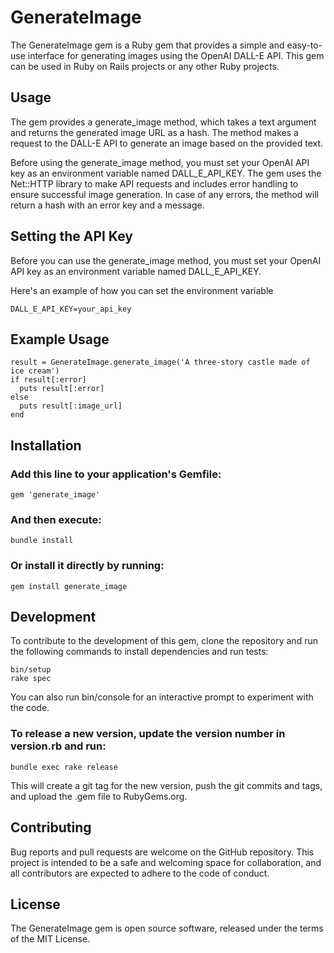# GenerateImage
The GenerateImage gem is a Ruby gem that provides a simple and easy-to-use interface for generating images using the OpenAI DALL-E API. This gem can be used in Ruby on Rails projects or any other Ruby projects.

## Usage
The gem provides a generate_image method, which takes a text argument and returns the generated image URL as a hash. The method makes a request to the DALL-E API to generate an image based on the provided text.

Before using the generate_image method, you must set your OpenAI API key as an environment variable named DALL_E_API_KEY. The gem uses the Net::HTTP library to make API requests and includes error handling to ensure successful image generation. In case of any errors, the method will return a hash with an error key and a message.

## Setting the API Key

Before you can use the generate_image method, you must set your OpenAI API key as an environment variable named DALL_E_API_KEY.

Here's an example of how you can set the environment variable

    DALL_E_API_KEY=your_api_key

## Example Usage

    result = GenerateImage.generate_image('A three-story castle made of ice cream')
    if result[:error]
      puts result[:error]
    else
      puts result[:image_url]
    end

## Installation
### Add this line to your application's Gemfile:

    gem 'generate_image'
### And then execute:

    bundle install
### Or install it directly by running:

    gem install generate_image
## Development
To contribute to the development of this gem, clone the repository and run the following commands to install dependencies and run tests:

    bin/setup
    rake spec
You can also run bin/console for an interactive prompt to experiment with the code.

### To release a new version, update the version number in version.rb and run:

    bundle exec rake release
This will create a git tag for the new version, push the git commits and tags, and upload the .gem file to RubyGems.org.

## Contributing
Bug reports and pull requests are welcome on the GitHub repository. This project is intended to be a safe and welcoming space for collaboration, and all contributors are expected to adhere to the code of conduct.

## License
The GenerateImage gem is open source software, released under the terms of the MIT License.
